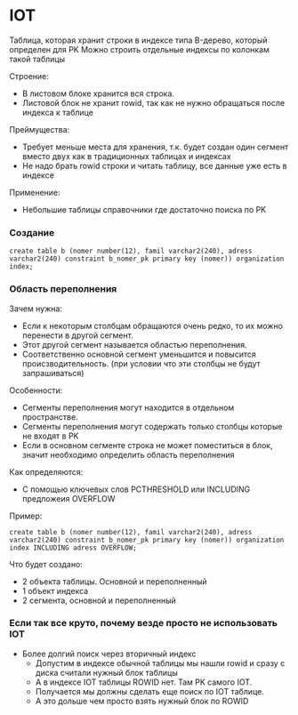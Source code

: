 # IOT
Таблица, которая хранит строки в индексе типа B-дерево, который определен для PK
Можно строить отдельные индексы по колонкам такой таблицы

Строение:
  - В листовом блоке хранится вся строка.
  - Листовой блок не хранит rowid, так как не нужно обращаться после индекса к таблице

Преймущества:
  - Требует меньше места для хранения, т.к. будет создан один сегмент вместо двух как в традиционных таблицах и индексах
  - Не надо брать rowid строки и читать таблицу, все данные уже есть в индексе

Применение:
  - Небольшие таблицы справочники где достаточно поиска по PK

### Создание
````
create table b (nomer number(12), famil varchar2(240), adress varchar2(240) constraint b_nomer_pk primary key (nomer)) organization index;
````

### Область переполнения

Зачем нужна: 
  - Если к некоторым столбцам обращаются очень редко, то их можно перенести в другой сегмент.
  - Этот другой сегмент называется областью переполнения.
  - Соответственно основной сегмент уменьшится и повысится происзводительность. (при условии что эти столбцы не будут запрашиваться)

Особенности:
  - Сегменты переполнения могут находится в отдельном пространстве.
  - Сегменты переполнения могут содержать только столбцы которые не входят в PK
  - Если в основном сегменте строка не может поместиться в блок, значит необходимо определить область переполнения
  
Как определяются:
  - С помощью ключевых слов PCTHRESHOLD или INCLUDING предложеия OVERFLOW


Пример:
````
create table b (nomer number(12), famil varchar2(240), adress varchar2(240) constraint b_nomer_pk primary key (nomer)) organization index INCLUDING adress OVERFLOW;
````

Что будет создано: 
  - 2 объекта таблицы. Основной и переполненный
  - 1 объект индекса
  - 2 сегмента, основной и переполненный

### Если так все круто, почему везде просто не использовать IOT
  - Более долгий поиск через вторичный индекс
    - Допустим в индексе обычной таблицы мы нашли rowid и сразу с диска считали нужный блок таблицы
    - А в индексе IOT таблицы ROWID нет. Там PK самого IOT.
    - Получается мы должны сделать еще поиск по IOT таблице.
    - А это дольше чем просто взять нужный блок по ROWID